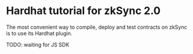 # Hardhat tutorial for zkSync 2.0

The most convenient way to compile, deploy and test contracts on zkSync is to use its Hardhat plugin.

TODO: waiting for JS SDK
